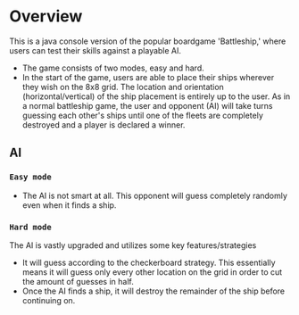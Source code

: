 # Overview
This is a java console version of the popular boardgame 'Battleship,' where users can test their skills against a playable AI.

- The game consists of two modes, easy and hard.
- In the start of the game, users are able to place their ships wherever they wish on the 8x8 grid. The location and orientation (horizontal/vertical) of the ship placement is entirely up to the user.
As in a normal battleship game, the user and opponent (AI) will take turns guessing each other's ships until one of the fleets are completely destroyed and a player is declared a winner.

## AI
### `Easy mode` 
- The AI is not smart at all. This opponent will guess completely randomly even when it finds a ship.

### `Hard mode`
The AI is vastly upgraded and utilizes some key features/strategies
- It will guess according to the checkerboard strategy. This essentially means it will guess only every other location on the grid in order to cut the amount of guesses in half.
- Once the AI finds a ship, it will destroy the remainder of the ship before continuing on.

